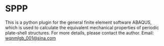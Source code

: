 # SPPP

This is a python plugin for the general finite element software ABAQUS, which is used to calculate the equivalent mechanical properties of periodic plate-shell structures.
For more details, please contact the author.
Email: wqnmlgb_001@sina.com
